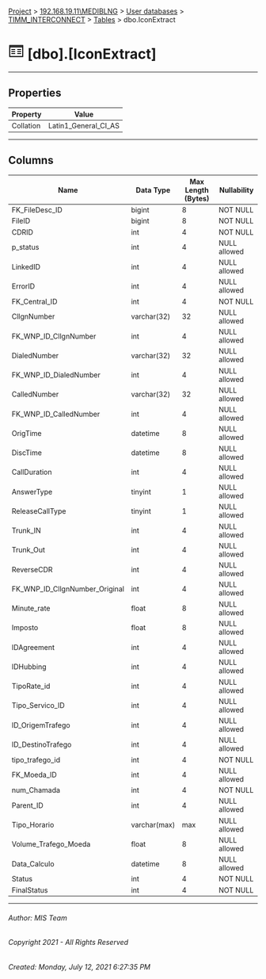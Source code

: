 #### 

[Project](../../../../index.md) > [192.168.19.11\\MEDIBLNG](../../../index.md) > [User databases](../../index.md) > [TIMM_INTERCONNECT](../index.md) > [Tables](Tables.md) > dbo.IconExtract

# ![Tables](../../../../Images/Table32.png) [dbo].[IconExtract]

---

## <a name="#properties"></a>Properties

| Property | Value |
|---|---|
| Collation | Latin1_General_CI_AS |


---

## <a name="#columns"></a>Columns

| Name | Data Type | Max Length (Bytes) | Nullability |
|---|---|---|---|
| FK_FileDesc_ID | bigint | 8 | NOT NULL |
| FileID | bigint | 8 | NOT NULL |
| CDRID | int | 4 | NOT NULL |
| p_status | int | 4 | NULL allowed |
| LinkedID | int | 4 | NULL allowed |
| ErrorID | int | 4 | NULL allowed |
| FK_Central_ID | int | 4 | NOT NULL |
| CllgnNumber | varchar(32) | 32 | NULL allowed |
| FK_WNP_ID_CllgnNumber | int | 4 | NULL allowed |
| DialedNumber | varchar(32) | 32 | NULL allowed |
| FK_WNP_ID_DialedNumber | int | 4 | NULL allowed |
| CalledNumber | varchar(32) | 32 | NULL allowed |
| FK_WNP_ID_CalledNumber | int | 4 | NULL allowed |
| OrigTime | datetime | 8 | NULL allowed |
| DiscTime | datetime | 8 | NULL allowed |
| CallDuration | int | 4 | NULL allowed |
| AnswerType | tinyint | 1 | NULL allowed |
| ReleaseCallType | tinyint | 1 | NULL allowed |
| Trunk_IN | int | 4 | NULL allowed |
| Trunk_Out | int | 4 | NULL allowed |
| ReverseCDR | int | 4 | NULL allowed |
| FK_WNP_ID_CllgnNumber_Original | int | 4 | NULL allowed |
| Minute_rate | float | 8 | NULL allowed |
| Imposto | float | 8 | NULL allowed |
| IDAgreement | int | 4 | NULL allowed |
| IDHubbing | int | 4 | NULL allowed |
| TipoRate_id | int | 4 | NULL allowed |
| Tipo_Servico_ID | int | 4 | NULL allowed |
| ID_OrigemTrafego | int | 4 | NULL allowed |
| ID_DestinoTrafego | int | 4 | NULL allowed |
| tipo_trafego_id | int | 4 | NOT NULL |
| FK_Moeda_ID | int | 4 | NULL allowed |
| num_Chamada | int | 4 | NOT NULL |
| Parent_ID | int | 4 | NULL allowed |
| Tipo_Horario | varchar(max) | max | NULL allowed |
| Volume_Trafego_Moeda | float | 8 | NULL allowed |
| Data_Calculo | datetime | 8 | NULL allowed |
| Status | int | 4 | NOT NULL |
| FinalStatus | int | 4 | NOT NULL |


---

###### Author:  MIS Team

###### Copyright 2021 - All Rights Reserved

###### Created: Monday, July 12, 2021 6:27:35 PM

